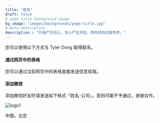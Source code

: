```yaml
---
title: "联系"
draft: false
# page title background image
bg_image: "images/backgrounds/page-title.jpg"
# meta description
description : "价值产生信心，信心产生热忱，而热忱则征服世界。"
---
```


您可以使用以下方式与 Tyler Dong 取得联系。

#### 通过网页中的表格

您可以通过当前网页中的表格直接发送信息给我。

#### 添加微信

添加微信好友时请发送如下格式「姓名-公司」，否则可能不予通过，谢谢合作。 

![logo1](/Users/tylerdong/Documents/educenter-hugo/exampleSite/static/images/logo1.png)

中国，北京